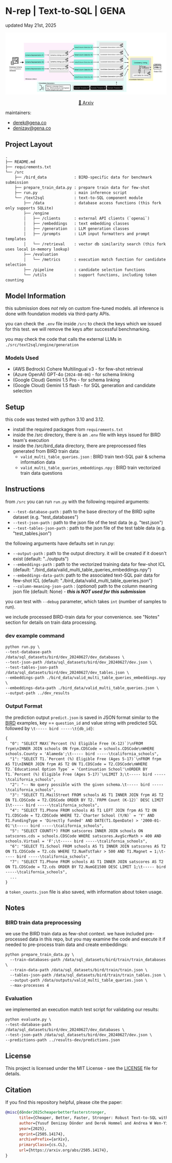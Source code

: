 # N-rep | Text-to-SQL | GENA

updated May 21st, 2025

<p align="center">
  <img src="./image/pipeline_v6.png" alt="image" />
</p>

<p align="center">
  <a href="https://arxiv.org/abs/2505.14174">📖 Arxiv</a> 
</p>


maintainers:

- derek@gena.co
- denizay@gena.co

## Project Layout

```
.
├── README.md
├── requirements.txt
└── /src
    ├── /bird_data            : BIRD-specific data for benchmark submission
    ├── prepare_train_data.py : prepare train data for few-shot
    ├── run.py                : main inference script
    └── /text2sql             : text-to-SQL component module
        ├── /data             : database access functions (this fork only supports SQLite)
        ├── /engine
        │   ├── /clients      : external API clients (`openai`)
        │   ├── /embeddings   : text embedding classes
        │   ├── /generation   : LLM generation classes
        │   ├── /prompts      : LLM input formatters and prompt templates
        │   └── /retrieval    : vector db similarity search (this fork uses local in-memory lookup)
        ├── /evaluation
        │   └── /metrics      : execution match function for candidate selection
        ├── /pipeline         : candidate selection functions
        └── /utils            : support functions, including token counting

```

## Model Information

this submission does *not* rely on custom fine-tuned models. all inference is done with foundation models via third-party APIs.

you can check the `.env` file inside `/src` to check the keys which we issued for this test. we will remove the keys after successful benchmarking.

you may check the code that calls the external LLMs in `./src/text2sql/engine/generation`

### Models Used

- (AWS Bedrock) Cohere Multilingual v3 - for few-shot retrieval
- (Azure OpenAI) GPT-4o (`2024-08-06`) - for schema linking
- (Google Cloud) Gemini 1.5 Pro - for schema linking
- (Google Cloud) Gemini 1.5 flash - for SQL generation and candidate selection

## Setup

this code was tested with python 3.10 and 3.12.

- install the required packages from `requirements.txt`
- inside the /src directory, there is an `.env` file with keys issued for BIRD team's execution
- inside the /src/bird_data directory, there are preprocessed files generated from BIRD train data:
    - `valid_multi_table_queries.json` : BIRD train text-SQL pair & schema information data
    - `valid_multi_table_queries_embeddings.npy` : BIRD train vectorized train data questions

## Instructions

from `/src` you can run `run.py` with the following required arguments:

- `--test-database-path` : path to the base directory of the BIRD sqlite dataset (e.g. "test_databases")
- `--test-json-path` : path to the json file of the test data (e.g. "test.json")
- `--test-tables-json-path` : path to the json file of the test table data (e.g. "test_tables.json")

the following arguments have defaults set in run.py:

- `--output-path` : path to the output directory. it will be created if it doesn't exist (default: "../outputs")
- `--embeddings-path` : path to the vectorized training data for few-shot ICL (default: "./bird_data/valid_multi_table_queries_embeddings.npy") 
- `--embeddings-data-path`: path to the associated text-SQL pair data for few-shot ICL (default: "./bird_data/valid_multi_table_queries.json") 
- `--column-meaning-json-path` : (*optional*) path to the column meaning json file (default: None) - ***this is NOT used for this submission***

you can test with `--debug` parameter, which takes `int` (number of samples to run).

we include processed BIRD-train data for your convenience. see "Notes" section for details on train data processing.

### dev example command

```
python run.py \
--test-database-path /data/sql_datasets/bird/dev_20240627/dev_databases \
--test-json-path /data/sql_datasets/bird/dev_20240627/dev.json \
--test-tables-json-path /data/sql_datasets/bird/dev_20240627/dev_tables.json \
--embeddings-path ./bird_data/valid_multi_table_queries_embeddings.npy \
--embeddings-data-path ./bird_data/valid_multi_table_queries.json \
--output-path ../dev_results
```

### Output Format

the prediction output `predict.json` is saved in JSON format similar to the [BIRD](https://github.com/AlibabaResearch/DAMO-ConvAI/blob/main/bird/llm/exp_result/turbo_output/predict_dev.json) examples, key == `question_id` and value string with predicted SQL followed by `\t----- bird -----\t{db_id}`:

```
{
  "0": "SELECT MAX(`Percent (%) Eligible Free (K-12)`)\nFROM frpm\nINNER JOIN schools ON frpm.CDSCode = schools.CDSCode\nWHERE schools.County = 'Alameda';\t----- bird -----\tcalifornia_schools",
  "1": "SELECT T1.`Percent (%) Eligible Free (Ages 5-17)`\nFROM frpm AS T1\nINNER JOIN frpm AS T2 ON T1.CDSCode = T2.CDSCode\nWHERE T2.`Educational Option Type` = 'Continuation School'\nORDER BY T1.`Percent (%) Eligible Free (Ages 5-17)`\nLIMIT 3;\t----- bird -----\tcalifornia_schools",
  "2": "-- No query possible with the given schema.\t----- bird -----\tcalifornia_schools",
  "3": "SELECT T1.MailStreet FROM schools AS T1 INNER JOIN frpm AS T2 ON T1.CDSCode = T2.CDSCode ORDER BY T2.`FRPM Count (K-12)` DESC LIMIT 1\t----- bird -----\tcalifornia_schools",
  "4": "SELECT T1.Phone FROM schools AS T1 LEFT JOIN frpm AS T2 ON T1.CDSCode = T2.CDSCode WHERE T2.`Charter School (Y/N)` = 'Y' AND T1.FundingType = 'Directly funded' AND DATE(T1.OpenDate) > '2000-01-01'\t----- bird -----\tcalifornia_schools",
  "5": "SELECT COUNT(*) FROM satscores INNER JOIN schools ON satscores.cds = schools.CDSCode WHERE satscores.AvgScrMath > 400 AND schools.Virtual = 'F';\t----- bird -----\tcalifornia_schools",
  "6": "SELECT T1.School FROM schools AS T1 INNER JOIN satscores AS T2 ON T1.CDSCode = T2.cds WHERE T2.NumTstTakr > 500 AND T1.Magnet = 1;\t----- bird -----\tcalifornia_schools",
  "7": "SELECT T1.Phone FROM schools AS T1 INNER JOIN satscores AS T2 ON T1.CDSCode = T2.cds ORDER BY T2.NumGE1500 DESC LIMIT 1;\t----- bird -----\tcalifornia_schools",
  ...
}
```

a `token_counts.json` file is also saved, with information about token usage.

## Notes

### BIRD train data preprocessing

we use the BIRD train data as few-shot context. we have included pre-processed data in this repo, but you may examine the code and execute it if needed to pre-process train data and create embeddings:

```
python prepare_train_data.py \
  --train-databases-path /data/sql_datasets/bird/train/train_databases \
  --train-data-path /data/sql_datasets/bird/train/train.json \
  --tables-json-path /data/sql_datasets/bird/train/train_tables.json \
  --output-path /data/outputs/valid_multi_table_queries.json \
  --max-processes 4
```

### Evaluation

we implemented an execution match test script for validating our results:

```
python evaluate.py \
--test-database-path /data/sql_datasets/bird/dev_20240627/dev_databases \
--test-json-path /data/sql_datasets/bird/dev_20240627/dev.json \
--predictions-path ../results-dev/predictions.json
```

## License

This project is licensed under the MIT License - see the [LICENSE](LICENSE) file for details.

## Citation

If you find this repository helpful, please cite the paper:

```bibtex
@misc{dönder2025cheaperbetterfasterstronger,
      title={Cheaper, Better, Faster, Stronger: Robust Text-to-SQL without Chain-of-Thought or Fine-Tuning}, 
      author={Yusuf Denizay Dönder and Derek Hommel and Andrea W Wen-Yi and David Mimno and Unso Eun Seo Jo},
      year={2025},
      eprint={2505.14174},
      archivePrefix={arXiv},
      primaryClass={cs.CL},
      url={https://arxiv.org/abs/2505.14174}, 
}
```